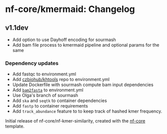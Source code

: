 # nf-core/kmermaid: Changelog

## v1.1dev

* Add option to use Dayhoff encoding for sourmash
* Add bam file process to kmermaid pipeline and optional params
  for the same

### Dependency updates

* Add fastqc to environment.yml
* Add [czbiohub/khtools](https://github.com/czbiohub/kh-tools/) repo to environment.yml
* Update Dockerfile with sourmash compute bam input dependencies
* Add [`bam2fasta`](https://pypi.org/project/bam2fasta/) to environment.yml
* Use Olga's branch of sourmash
* Add `ska` and `seqtk` to container dependencies
* Add `fastp` to container requirements
* Add `track_abundance` feature to to keep track of hashed kmer frequency.

Initial release of nf-core/nf-kmer-similarity, created with the [nf-core](http://nf-co.re/) template.
